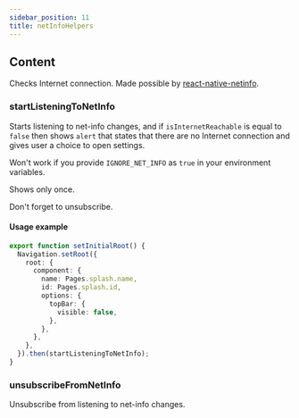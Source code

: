 ```yaml
---
sidebar_position: 11
title: netInfoHelpers
---
```


## Content

Checks Internet connection. Made possible by [react-native-netinfo](https://github.com/react-native-netinfo/react-native-netinfo).

### startListeningToNetInfo

Starts listening to net-info changes, and if `isInternetReachable` is equal to `false` then shows `alert` that states that there are no Internet connection and gives user a choice to open settings.

Won't work if you provide `IGNORE_NET_INFO` as `true` in your environment variables.

Shows only once.

Don't forget to unsubscribe.

#### Usage example

```typescript jsx
export function setInitialRoot() {
  Navigation.setRoot({
    root: {
      component: {
        name: Pages.splash.name,
        id: Pages.splash.id,
        options: {
          topBar: {
            visible: false,
          },
        },
      },
    },
  }).then(startListeningToNetInfo);
}
```

### unsubscribeFromNetInfo

Unsubscribe from listening to net-info changes.
